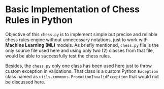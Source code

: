 # Basic Implementation of Chess Rules in Python

Objective of this `chess.py` is to implement simple but precise and reliable chess rules engine without unnecessary 
notations, just to work with __Machine Learning (ML)__ models. As briefly mentioned, `chess.py` file is the only source
file used here and using only two (2) classes from that file, would be able to successfully test the chess rules. 

Besides, the `chess.py` only one class has been used here just to throw custom exception in validations. That class 
is a custom Python `Exception` class named as `utils.commons.PromotionInvalidException` that would not be discussed 
here.
